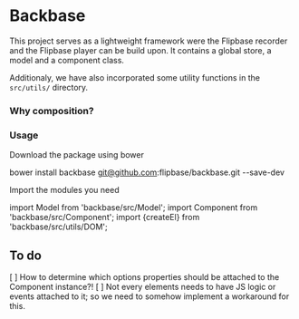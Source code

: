 # Backbase

This project serves as a lightweight framework were the Flipbase recorder and
the Flipbase player can be build upon. It contains a global store, a model 
and a component class. 

Additionaly, we have also incorporated some utility functions in the ```src/utils/```
directory. 

### Why composition?

### Usage

Download the package using bower

  bower install backbase git@github.com:flipbase/backbase.git --save-dev

Import the modules you need

  import Model from 'backbase/src/Model';
  import Component from 'backbase/src/Component';
  import {createEl} from 'backbase/src/utils/DOM';


## To do

[ ] How to determine which options properties should be attached to the 
    Component instance?!
[ ] Not every elements needs to have JS logic or events attached to it; so we 
    need to somehow implement a workaround for this.